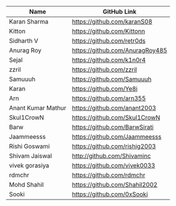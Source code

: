| Name         | GitHub Link                     |
| ------------ | ------------------------------- |
| Karan Sharma | https://github.com/karanS08     |
| Kitton | https://github.com/Kittonn    |
| Sidharth V | https://github.com/retr0ds |
| Anurag Roy | https://github.com/AnuragRoy485 |
| Sejal | https://github.com/k1n0r4     |
| zzril | https://github.com/zzril     |
| Samuuuh | https://github.com/Samuuuh |
| Karan|  https://github.com/Ye8i|
| Arn |  https://github.com/arn355 |
| Anant Kumar Mathur | https://github.com/anant2003 |
| Skul1CrowN | https://github.com/Skul1CrowN |
| Barw |  https://github.com/BarwSirati |
| Jaammeesss   | https://github.com/Jaammeesss   |
| Rishi Goswami | https://github.com/rishig2003  |
| Shivam Jaiswal | http://github.com/Shivaminc  |
| vivek gorasiya | https://github.com/vivek0033 |
| rdmchr | https://github.com/rdmchr |
| Mohd Shahil | https://github.com/Shahil2002 |
| Sooki | https://github.com/0xSooki |
